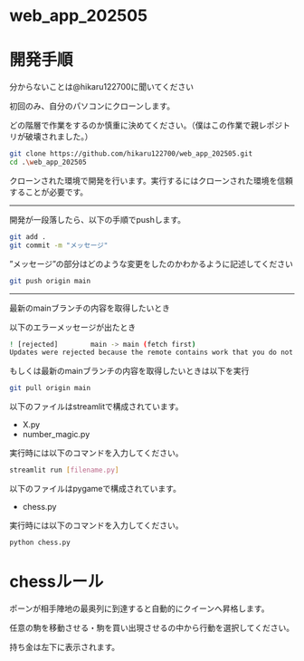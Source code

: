 # web_app_202505

# 開発手順
分からないことは@hikaru122700に聞いてください

初回のみ、自分のパソコンにクローンします。

どの階層で作業をするのか慎重に決めてください。（僕はこの作業で親レポジトリが破壊されました。）

```bash
git clone https://github.com/hikaru122700/web_app_202505.git
cd .\web_app_202505
```

クローンされた環境で開発を行います。実行するにはクローンされた環境を信頼することが必要です。

---

開発が一段落したら、以下の手順でpushします。

```bash
git add .
git commit -m "メッセージ"
```

”メッセージ”の部分はどのような変更をしたのかわかるように記述してください

```bash
git push origin main
```

---

最新のmainブランチの内容を取得したいとき

以下のエラーメッセージが出たとき

```bash
! [rejected]        main -> main (fetch first)
Updates were rejected because the remote contains work that you do not have locally
```

もしくは最新のmainブランチの内容を取得したいときは以下を実行

```bash
git pull origin main
```


以下のファイルはstreamlitで構成されています。

- X.py
- number_magic.py

実行時には以下のコマンドを入力してください。

```bash
streamlit run [filename.py]
```

以下のファイルはpygameで構成されています。

- chess.py

実行時には以下のコマンドを入力してください。

```bash
python chess.py
```

# chessルール

ポーンが相手陣地の最奥列に到達すると自動的にクイーンへ昇格します。

任意の駒を移動させる・駒を買い出現させるの中から行動を選択してください。

持ち金は左下に表示されます。

